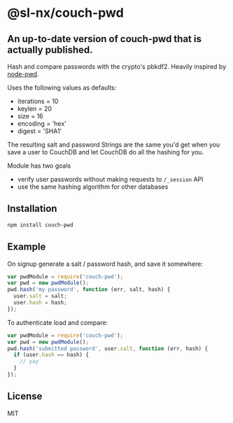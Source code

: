 # @sl-nx/couch-pwd

## An up-to-date version of couch-pwd that is actually published.

Hash and compare passwords with the crypto's pbkdf2.
Heavily inspired by [node-pwd](https://github.com/visionmedia/node-pwd).

Uses the following values as defaults:

- iterations = 10
- keylen = 20
- size = 16
- encoding = 'hex'
- digest = 'SHA1'

The resulting salt and password Strings are the same you'd get when you save a
user to CouchDB and let CouchDB do all the hashing for you.

Module has two goals

- verify user passwords without making requests to `/_session` API
- use the same hashing algorithm for other databases

## Installation

```bash
npm install couch-pwd
```

## Example

On signup generate a salt / password hash, and save it somewhere:

```js
var pwdModule = require('couch-pwd');
var pwd = new pwdModule();
pwd.hash('my password', function (err, salt, hash) {
  user.salt = salt;
  user.hash = hash;
});
```

To authenticate load and compare:

```js
var pwdModule = require('couch-pwd');
var pwd = new pwdModule();
pwd.hash('submitted password', user.salt, function (err, hash) {
  if (user.hash == hash) {
    // yay
  }
});
```

## License

MIT

